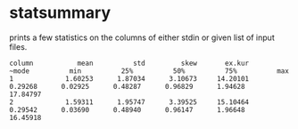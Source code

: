# statsummary

prints a few statistics on the columns of either stdin or given list of input files.

```
column           mean          std         skew       ex.kur        ~mode          min          25%          50%          75%          max 
1             1.60253      1.87034      3.10673     14.20101      0.29268      0.02925      0.48287      0.96829      1.94628     17.84797 
2             1.59311      1.95747      3.39525     15.10464      0.29542      0.03690      0.48940      0.96147      1.96648     16.45918 
```
